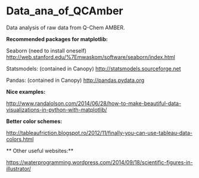 # Data_ana_of_QCAmber
Data analysis of raw data from Q-Chem AMBER.

**Recommended packages for matplotlib:**

Seaborn (need to install oneself)
http://web.stanford.edu/%7Emwaskom/software/seaborn/index.html

Statsmodels: (contained in Canopy)
http://statsmodels.sourceforge.net

Pandas: (contained in Canopy)
http://pandas.pydata.org

**Nice examples:**

http://www.randalolson.com/2014/06/28/how-to-make-beautiful-data-visualizations-in-python-with-matplotlib/

**Better color schemes:**

http://tableaufriction.blogspot.ro/2012/11/finally-you-can-use-tableau-data-colors.html

** Other useful websites:**

https://waterprogramming.wordpress.com/2014/09/18/scientific-figures-in-illustrator/

